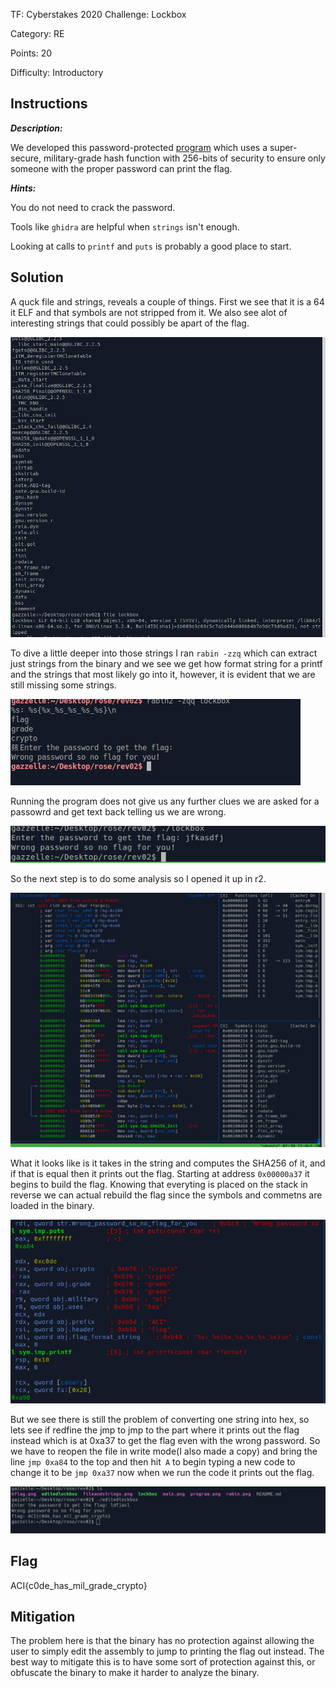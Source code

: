 TF: Cyberstakes 2020
Challenge: Lockbox

Category:  RE

Points: 20

Difficulty: Introductory

## Instructions

***Description:***

We developed this password-protected [program](lockbox)
which uses a super-secure, military-grade hash function with 256-bits of
security to ensure only someone with the proper password can print the flag.

***Hints:***

You do not need to crack the password.

Tools like `ghidra` are helpful when `strings` isn't enough.

Looking at calls to `printf` and `puts` is probably a good place to start.

## Solution

A quck file and strings, reveals a couple of things. First we see that
it is a 64 it ELF and that symbols are not stripped from it. We also
see alot of interesting strings that could possibly be apart of the
flag.

![file/strings output](fileandstrings.png)


To dive a little deeper into those strings I ran `rabin -zzq` which
can extract just strings from the binary and we see we get how format
string for a printf and the strings that most likely go into it, however,
it is evident that we are still missing some strings.

![rabin strings](rabin.png)

Running the program does not give us any further clues we are asked
for a passowrd and get text back telling us we are wrong.

![Running Program](program.png)

So the next step is to do some analysis so I opened it up in r2.

![main function](main.png)

What it looks like is it takes in the string and computes the SHA256 of it,
and if that is equal then it prints out the flag. Starting at address
`0x00000a37` it begins to build the flag. Knowing that everyting is placed on
the stack in reverse we can actual rebuild the flag since the symbols
and commetns are loaded in the binary.

![flag in the binary](bflag.png)

But we see there is still the problem of converting one string into hex,
so lets see if redfine the jmp to jmp to the part where it prints out the
flag instead which is at 0xa37 to get the flag even with the wrong
password. So we have to reopen the file in write mode(I also made a copy)
and bring the line `jmp 0xa84` to the top and then hit` A` to begin typing
a new code to change it to be `jmp 0xa37` now when we run the code it prints
out the flag.

![flag](flag.png)

## Flag

ACI{c0de_has_mil_grade_crypto}

## Mitigation

The problem here is that the binary has no protection against allowing the
user to simply edit the assembly to jump to printing the flag out instead.
The best way to mitigate this is to have some sort of protection against this,
or obfuscate the binary to make it harder to analyze the binary.

